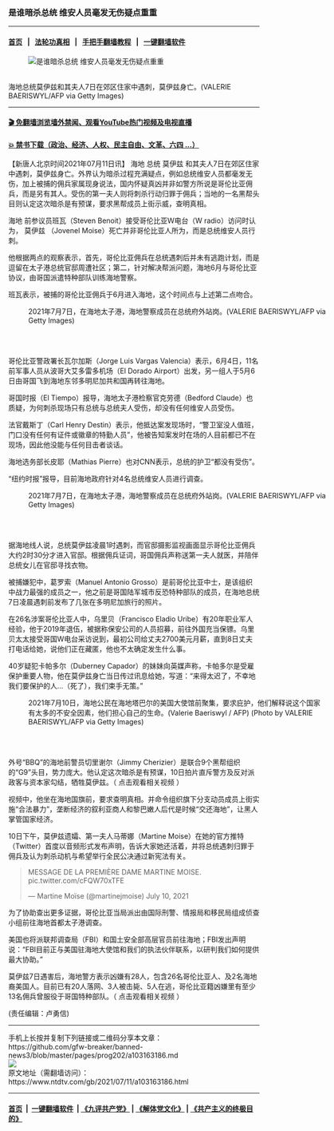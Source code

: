 ### 是谁暗杀总统 维安人员毫发无伤疑点重重
------------------------

#### [首页](https://github.com/gfw-breaker/banned-news3/blob/master/README.md) &nbsp;&nbsp;|&nbsp;&nbsp; [法轮功真相](https://github.com/begood0513/basic/blob/master/README.md)  &nbsp;&nbsp;|&nbsp;&nbsp; [手把手翻墙教程](https://github.com/gfw-breaker/guides/wiki)  &nbsp;&nbsp;|&nbsp;&nbsp; [一键翻墙软件](https://github.com/gfw-breaker/nogfw/blob/master/README.md)  



<div><div class="featured_image">
 <figure>
  <img alt="是谁暗杀总统 维安人员毫发无伤疑点重重" src="https://i.ntdtv.com/assets/uploads/2021/07/GettyImages-1233854672-800x450.jpg"/>
 </figure><br/>
 <span class="caption">
  海地总统莫伊兹和其夫人7日在郊区住家中遇刺，莫伊兹身亡。(VALERIE BAERISWYL/AFP via Getty Images)
 </span>
</div>
</div><hr/>

#### [ 🎬  免翻墙浏览墙外禁闻、观看YouTube热门视频及电视直播](https://github.com/gfw-breaker/HelloWorld)

#### [ 💥  禁书下载（政治、经济、人权、民主自由、文革、六四 ...）](https://github.com/gfw-breaker/books/blob/master/README.md)

<div><div class="post_content" itemprop="articleBody">
 <p>
  【新唐人北京时间2021年07月11日讯】
  <ok href="https://www.ntdtv.com/gb/海地.htm">
   海地
  </ok>
  总统
  <ok href="https://www.ntdtv.com/gb/莫伊兹.htm">
   莫伊兹
  </ok>
  和其夫人7日在郊区住家中遇刺，莫伊兹身亡。外界认为暗杀过程充满疑点，例如总统维安人员都毫发无伤，加上被捕的佣兵家属现身说法，国内怀疑真凶并非如警方所说是哥伦比亚佣兵，而是另有其人。受伤的第一夫人则将刺杀行动归罪于佣兵；当地的一名黑帮头目则认定这次暗杀是有预谋，要求黑帮成员上街示威，查明真相。
 </p>
 <p>
  <ok href="https://www.ntdtv.com/gb/海地.htm">
   海地
  </ok>
  前参议员班瓦（Steven Benoit）接受哥伦比亚Ｗ电台（W radio）访问时认为，
  <ok href="https://www.ntdtv.com/gb/莫伊兹.htm">
   莫伊兹
  </ok>
  （Jovenel Moise）死亡并非哥伦比亚人所为，而是总统维安人员行刺。
 </p>
 <p>
  他根据两点的观察表示，首先，哥伦比亚佣兵在总统遇刺后并未有逃跑计划，而是逗留在太子港总统官邸周遭社区；第二，针对解决帮派问题，海地6月与哥伦比亚协议，由哥国派遣特种部队训练海地警察。
 </p>
 <p>
  班瓦表示，被捕的哥伦比亚佣兵于6月进入海地，这个时间点与上述第二点吻合。
 </p>
 <figure class="wp-caption alignnone" id="attachment_103163192" style="width: 600px">
  <img alt="" class="size-medium wp-image-103163192" src="https://i.ntdtv.com/assets/uploads/2021/07/GettyImages-1233854029-600x400.jpg">
   <br/><figcaption class="wp-caption-text">
    2021年7月7日，在海地太子港，海地警察成员在总统府外站岗。(VALERIE BAERISWYL/AFP via Getty Images)
   </figcaption><br/>
  </img>
 </figure><br/>
 <p>
  哥伦比亚警政署长瓦尔加斯（Jorge Luis Vargas Valencia）表示，6月4日，11名前军事人员从波哥大艾多雷多机场（El Dorado Airport）出发，另一组人于5月6日由哥国飞到海地东邻多明尼加共和国再转往海地。
 </p>
 <p>
  哥国时报（El Tiempo）报导，海地太子港检察官克劳德（Bedford Claude）也质疑，为何刺杀现场只有总统与总统夫人受伤，却没有任何维安人员受伤。
 </p>
 <p>
  法官戴斯丁（Carl Henry Destin）表示，他抵达案发现场时，“警卫室没人值班，门口没有任何有证件或徽章的特勤人员”，他被告知案发时在场的人目前都已不在现场，因此他没能与任何目击者谈话。
 </p>
 <p>
  海地选务部长皮耶（Mathias Pierre）也对CNN表示，总统的护卫“都没有受伤”。
 </p>
 <p>
  “纽约时报”报导，目前海地政府针对4名总统维安人员进行调查。
 </p>
 <figure class="wp-caption alignnone" id="attachment_103163192" style="width: 600px">
  <img alt="" class="size-medium wp-image-103163192" src="https://i.ntdtv.com/assets/uploads/2021/07/GettyImages-1233854029-600x400.jpg">
   <br/><figcaption class="wp-caption-text">
    2021年7月7日，在海地太子港，海地警察成员在总统府外站岗。(VALERIE BAERISWYL/AFP via Getty Images)
   </figcaption><br/>
  </img>
 </figure><br/>
 <p>
  据海地线人说，总统莫伊兹凌晨1时遇刺，而官邸摄影监视画面显示哥伦比亚佣兵大约2时30分才进入官邸。根据佣兵证词，哥国佣兵声称送第一夫人就医，并陪伴总统女儿在官邸寻找衣物。
 </p>
 <p>
  被捕嫌犯中，葛罗索（Manuel Antonio Grosso）是前哥伦比亚中士，是该组织中战力最强的成员之一，他之前是哥国陆军城市反恐特种部队的成员，在海地总统7日凌晨遇刺前发布了几张在多明尼加旅行的照片。
 </p>
 <p>
  在26名涉案哥伦比亚人中，乌里贝（Francisco Eladio Uribe）有20年职业军人经验，他于2019年退伍，被据称保安公司的人员招募，前往外国充当保镖。乌里贝太太接受哥国W电台采访说到，最初公司给丈夫2700美元月薪，直到8日丈夫打电话给她，说他们正在藏匿，他也不太确定发生什么事。
 </p>
 <p>
  40岁疑犯卡帕多尔（Duberney Capador）的妹妹向英媒声称，卡帕多尔是受雇保护重要人物，他在莫伊兹身亡当日传过讯息给她，写道：“来得太迟了，不幸地我们要保护的人…（死了），我们束手无策。”
 </p>
 <figure class="wp-caption alignnone" id="attachment_103163190" style="width: 600px">
  <img alt="" class="size-medium wp-image-103163190" src="https://i.ntdtv.com/assets/uploads/2021/07/GettyImages-1233909449-600x396.jpg"/>
  <br/><figcaption class="wp-caption-text">
   2021年7月10日，海地公民在海地塔巴尔的美国大使馆前聚集，要求庇护，他们解释说这个国家有太多的不安全因素，他们担心自己的生命。(Valerie Baeriswyl / AFP) (Photo by VALERIE BAERISWYL/AFP via Getty Images)
  </figcaption><br/>
 </figure><br/>
 <p>
  外号“BBQ”的海地前警员切里谢尔（Jimmy Cherizier）是联合9个黑帮组织的“G9”头目，势力庞大。他认定这次暗杀是有预谋，10日拍片直斥警方及反对派政客与资本家勾结，牺牲莫伊兹。（
  <ok href="https://fb.watch/v/LoDwiJWK/" rel="noopener" target="_blank">
   点击观看相关视频
  </ok>
  ）
 </p>
 <p>
  视频中，他坐在海地国旗前，要求查明真相。并命令组织旗下分支动员成员上街实施“合法暴力”，垄断经济的叙利亚商人和黎巴嫩人后代是时候“交还海地”，让黑人掌管国家经济。
 </p>
 <p>
  10日下午，莫伊兹遗孀、第一夫人马蒂娜（Martine Moise）在她的官方推特（Twitter）首度以音频形式发布声明，告诉大家她还活着，并将总统遇刺归罪于佣兵及认为刺杀动机与希望举行全民公决通过新宪法有关。
 </p>
 <blockquote class="twitter-tweet">
  <p dir="ltr" lang="fr">
   MESSAGE DE LA PREMIÈRE DAME MARTINE MOISE.
   <ok href="https://t.co/cFQW70xTFE">
    pic.twitter.com/cFQW70xTFE
   </ok>
  </p>
  <p>
   — Martine Moïse (@martinejmoise)
   <ok href="https://twitter.com/martinejmoise/status/1413844938098360323?ref_src=twsrc%5Etfw">
    July 10, 2021
   </ok>
  </p>
 </blockquote>
 <p>
  <script async="" charset="utf-8" src="https://platform.twitter.com/widgets.js">
  </script>
 </p>
 <p>
  为了协助查出更多证据，哥伦比亚当局派出由国际刑警、情报局和移民局组成侦查小组前往海地首都太子港调查。
 </p>
 <p>
  美国也将派联邦调查局（FBI）和国土安全部高层官员前往海地；FBI发出声明说：“FBI目前正与美国驻海地大使馆和我们的执法伙伴联系，以研判我们如何提供最大协助。”
 </p>
 <p>
  莫伊兹7日遇害后，海地警方表示凶嫌有28人，包含26名哥伦比亚人、及2名海地裔美国人。目前已有20人落网、3人被击毙、5人在逃，哥伦比亚籍凶嫌里有至少13名佣兵曾服役于哥国特种部队。（
  <ok href="https://www.youtube.com/watch?v=t2hJGhtS_GU" rel="noopener" target="_blank">
   点击观看相关视频
  </ok>
  ）
 </p>
 <p>
  (责任编辑：卢勇信)
 </p>
 <div class="single_ad">
 </div>
</div>
</div>
<hr/>
手机上长按并复制下列链接或二维码分享本文章：<br/>
https://github.com/gfw-breaker/banned-news3/blob/master/pages/prog202/a103163186.md <br/>
<a href='https://github.com/gfw-breaker/banned-news3/blob/master/pages/prog202/a103163186.md'><img src='https://github.com/gfw-breaker/banned-news3/blob/master/pages/prog202/a103163186.md.png'/></a> <br/>
原文地址（需翻墙访问）：https://www.ntdtv.com/gb/2021/07/11/a103163186.html


------------------------
#### [首页](https://github.com/gfw-breaker/banned-news3/blob/master/README.md) &nbsp;|&nbsp; [一键翻墙软件](https://github.com/gfw-breaker/nogfw/blob/master/README.md) &nbsp;| [《九评共产党》](https://github.com/gfw-breaker/9ping.md/blob/master/README.md#九评之一评共产党是什么) | [《解体党文化》](https://github.com/gfw-breaker/jtdwh.md/blob/master/README.md) | [《共产主义的终极目的》](https://github.com/gfw-breaker/gczydzjmd.md/blob/master/README.md)


<img src='http://gfw-breaker.win/banned-news3/pages/prog202/a103163186.md' width='0px' height='0px'/>